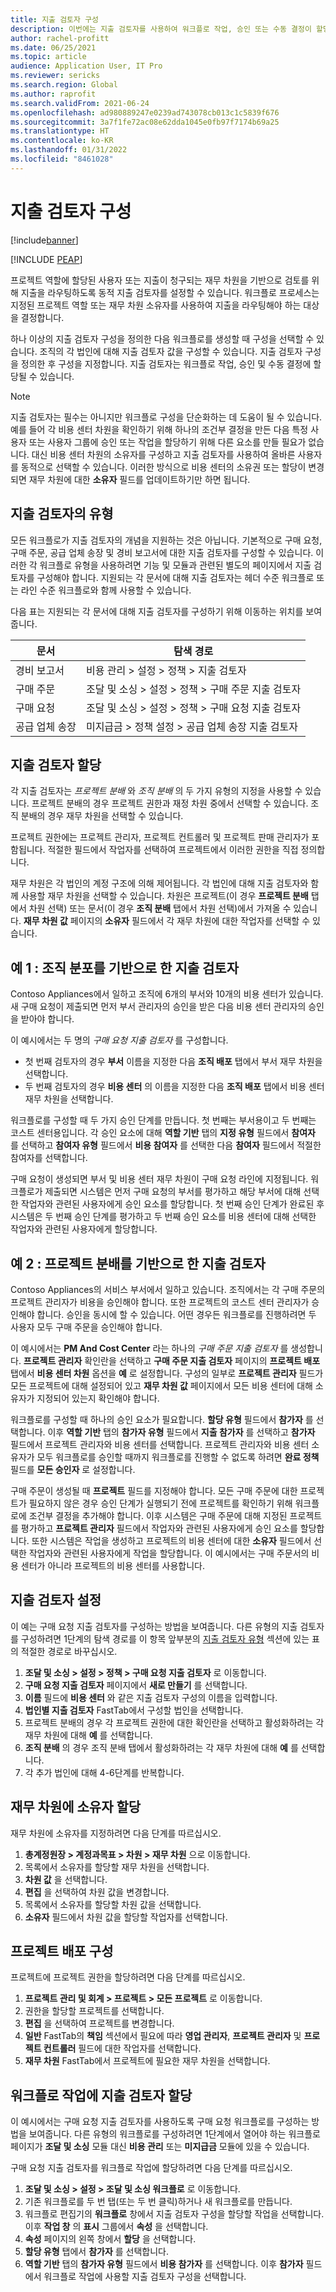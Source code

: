 ```yaml
---
title: 지출 검토자 구성
description: 이번에는 지출 검토자를 사용하여 워크플로 작업, 승인 또는 수동 결정이 할당된 사용자를 동적으로 선택하는 방법에 대해 설명합니다.
author: rachel-profitt
ms.date: 06/25/2021
ms.topic: article
audience: Application User, IT Pro
ms.reviewer: sericks
ms.search.region: Global
ms.author: raprofit
ms.search.validFrom: 2021-06-24
ms.openlocfilehash: ad980889247e0239ad743078cb013c1c5839f676
ms.sourcegitcommit: 3a7f1fe72ac08e62dda1045e0fb97f7174b69a25
ms.translationtype: HT
ms.contentlocale: ko-KR
ms.lasthandoff: 01/31/2022
ms.locfileid: "8461028"
---
```

# <a name="configure-expenditure-reviewers"></a>지출 검토자 구성
[!include[banner](../includes/banner.md)]


[!INCLUDE [PEAP](../../../includes/peap-1.md)]

프로젝트 역할에 할당된 사용자 또는 지출이 청구되는 재무 차원을 기반으로 검토를 위해 지출을 라우팅하도록 동적 지출 검토자를 설정할 수 있습니다. 워크플로 프로세스는 지정된 프로젝트 역할 또는 재무 차원 소유자를 사용하여 지출을 라우팅해야 하는 대상을 결정합니다.

하나 이상의 지출 검토자 구성을 정의한 다음 워크플로를 생성할 때 구성을 선택할 수 있습니다. 조직의 각 법인에 대해 지출 검토자 값을 구성할 수 있습니다. 지출 검토자 구성을 정의한 후 구성을 지정합니다. 지출 검토자는 워크플로 작업, 승인 및 수동 결정에 할당될 수 있습니다.

> [!NOTE]
> 지출 검토자는 필수는 아니지만 워크플로 구성을 단순화하는 데 도움이 될 수 있습니다. 예를 들어 각 비용 센터 차원을 확인하기 위해 하나의 조건부 결정을 만든 다음 특정 사용자 또는 사용자 그룹에 승인 또는 작업을 할당하기 위해 다른 요소를 만들 필요가 없습니다. 대신 비용 센터 차원의 소유자를 구성하고 지출 검토자를 사용하여 올바른 사용자를 동적으로 선택할 수 있습니다. 이러한 방식으로 비용 센터의 소유권 또는 할당이 변경되면 재무 차원에 대한 **소유자** 필드를 업데이트하기만 하면 됩니다.

## <a name="types-of-expenditure-reviewers"></a>지출 검토자의 유형

모든 워크플로가 지출 검토자의 개념을 지원하는 것은 아닙니다. 기본적으로 구매 요청, 구매 주문, 공급 업체 송장 및 경비 보고서에 대한 지출 검토자를 구성할 수 있습니다. 이러한 각 워크플로 유형을 사용하려면 기능 및 모듈과 관련된 별도의 페이지에서 지출 검토자를 구성해야 합니다. 지원되는 각 문서에 대해 지출 검토자는 헤더 수준 워크플로 또는 라인 수준 워크플로와 함께 사용할 수 있습니다.

다음 표는 지원되는 각 문서에 대해 지출 검토자를 구성하기 위해 이동하는 위치를 보여줍니다.

| 문서 | 탐색 경로 |
|----------|-----------------|
| 경비 보고서 | 비용 관리 \> 설정 \> 정책 \> 지출 검토자 |
| 구매 주문 | 조달 및 소싱 \> 설정 \> 정책 \> 구매 주문 지출 검토자 |
| 구매 요청 | 조달 및 소싱 \> 설정 \> 정책 \> 구매 요청 지출 검토자 |
| 공급 업체 송장 | 미지급금 \> 정책 설정 \> 공급 업체 송장 지출 검토자 |

## <a name="expenditure-reviewer-assignments"></a>지출 검토자 할당

각 지출 검토자는 *프로젝트 분배* 와 *조직 분배* 의 두 가지 유형의 지정을 사용할 수 있습니다. 프로젝트 분배의 경우 프로젝트 권한과 재정 차원 중에서 선택할 수 있습니다. 조직 분배의 경우 재무 차원을 선택할 수 있습니다.

프로젝트 권한에는 프로젝트 관리자, 프로젝트 컨트롤러 및 프로젝트 판매 관리자가 포함됩니다. 적절한 필드에서 작업자를 선택하여 프로젝트에서 이러한 권한을 직접 정의합니다.

재무 차원은 각 법인의 계정 구조에 의해 제어됩니다. 각 법인에 대해 지출 검토자와 함께 사용할 재무 차원을 선택할 수 있습니다. 차원은 프로젝트(이 경우 **프로젝트 분배** 탭에서 차원 선택) 또는 문서(이 경우 **조직 분배** 탭에서 차원 선택)에서 가져올 수 있습니다. **재무 차원 값** 페이지의 **소유자** 필드에서 각 재무 차원에 대한 작업자를 선택할 수 있습니다.

## <a name="example-1-expenditure-reviewers-based-on-organization-distributions"></a>예 1 : 조직 분포를 기반으로 한 지출 검토자

Contoso Appliances에서 일하고 조직에 6개의 부서와 10개의 비용 센터가 있습니다. 새 구매 요청이 제출되면 먼저 부서 관리자의 승인을 받은 다음 비용 센터 관리자의 승인을 받아야 합니다.

이 예시에서는 두 명의 *구매 요청 지출 검토자* 를 구성합니다.

- 첫 번째 검토자의 경우 **부서** 이름을 지정한 다음 **조직 배포** 탭에서 부서 재무 차원을 선택합니다. 
- 두 번째 검토자의 경우 **비용 센터** 의 이름을 지정한 다음 **조직 배포** 탭에서 비용 센터 재무 차원을 선택합니다.

워크플로를 구성할 때 두 가지 승인 단계를 만듭니다. 첫 번째는 부서용이고 두 번째는 코스트 센터용입니다. 각 승인 요소에 대해 **역할 기반** 탭의 **지정 유형** 필드에서 **참여자** 를 선택하고 **참여자 유형** 필드에서 **비용 참여자** 를 선택한 다음 **참여자** 필드에서 적절한 참여자를 선택합니다.

구매 요청이 생성되면 부서 및 비용 센터 재무 차원이 구매 요청 라인에 지정됩니다. 워크플로가 제출되면 시스템은 먼저 구매 요청의 부서를 평가하고 해당 부서에 대해 선택한 작업자와 관련된 사용자에게 승인 요소를 할당합니다. 첫 번째 승인 단계가 완료된 후 시스템은 두 번째 승인 단계를 평가하고 두 번째 승인 요소를 비용 센터에 대해 선택한 작업자와 관련된 사용자에게 할당합니다.

## <a name="example-2-expenditure-reviewers-based-on-project-distributions"></a>예 2 : 프로젝트 분배를 기반으로 한 지출 검토자

Contoso Appliances의 서비스 부서에서 일하고 있습니다. 조직에서는 각 구매 주문의 프로젝트 관리자가 비용을 승인해야 합니다. 또한 프로젝트의 코스트 센터 관리자가 승인해야 합니다. 승인을 동시에 할 수 있습니다. 어떤 경우든 워크플로를 진행하려면 두 사용자 모두 구매 주문을 승인해야 합니다.

이 예시에서는 **PM And Cost Center** 라는 하나의 *구매 주문 지출 검토자* 를 생성합니다. **프로젝트 관리자** 확인란을 선택하고 **구매 주문 지출 검토자** 페이지의 **프로젝트 배포** 탭에서 **비용 센터 차원** 옵션을 **예** 로 설정합니다. 구성의 일부로 **프로젝트 관리자** 필드가 모든 프로젝트에 대해 설정되어 있고 **재무 차원 값** 페이지에서 모든 비용 센터에 대해 소유자가 지정되어 있는지 확인해야 합니다.

워크플로를 구성할 때 하나의 승인 요소가 필요합니다. **할당 유형** 필드에서 **참가자** 를 선택합니다. 이후 **역할 기반** 탭의 **참가자 유형** 필드에서 **지출 참가자** 를 선택하고 **참가자** 필드에서 프로젝트 관리자와 비용 센터를 선택합니다. 프로젝트 관리자와 비용 센터 소유자가 모두 워크플로를 승인할 때까지 워크플로를 진행할 수 없도록 하려면 **완료 정책** 필드를 **모든 승인자** 로 설정합니다.

구매 주문이 생성될 때 **프로젝트** 필드를 지정해야 합니다. 모든 구매 주문에 대한 프로젝트가 필요하지 않은 경우 승인 단계가 실행되기 전에 프로젝트를 확인하기 위해 워크플로에 조건부 결정을 추가해야 합니다. 이후 시스템은 구매 주문에 대해 지정된 프로젝트를 평가하고 **프로젝트 관리자** 필드에서 작업자와 관련된 사용자에게 승인 요소를 할당합니다. 또한 시스템은 작업을 생성하고 프로젝트의 비용 센터에 대한 **소유자** 필드에서 선택한 작업자와 관련된 사용자에게 작업을 할당합니다. 이 예시에서는 구매 주문서의 비용 센터가 아니라 프로젝트의 비용 센터를 사용합니다.

## <a name="set-up-expenditure-reviewers"></a>지출 검토자 설정

이 예는 구매 요청 지출 검토자를 구성하는 방법을 보여줍니다. 다른 유형의 지출 검토자를 구성하려면 1단계의 탐색 경로를 이 항목 앞부분의 [지출 검토자 유형](configure-expenditure-reviewers.md#types-of-expenditure-reviewers) 섹션에 있는 표의 적절한 경로로 바꾸십시오.

1. **조달 및 소싱 \> 설정 \> 정책 \> 구매 요청 지출 검토자** 로 이동합니다.
2. **구매 요청 지출 검토자** 페이지에서 **새로 만들기** 를 선택합니다.
3. **이름** 필드에 **비용 센터** 와 같은 지출 검토자 구성의 이름을 입력합니다.
4. **법인별 지출 검토자** FastTab에서 구성할 법인을 선택합니다.
5. 프로젝트 분배의 경우 각 프로젝트 권한에 대한 확인란을 선택하고 활성화하려는 각 재무 차원에 대해 **예** 를 선택합니다. 
6. **조직 분배** 의 경우 조직 분배 탭에서 활성화하려는 각 재무 차원에 대해 **예** 를 선택합니다.
7. 각 추가 법인에 대해 4-6단계를 반복합니다.

## <a name="assign-owners-to-financial-dimensions"></a>재무 차원에 소유자 할당

재무 차원에 소유자를 지정하려면 다음 단계를 따르십시오.

1. **총계정원장 \> 계정과목표 \> 차원 \> 재무 차원** 으로 이동합니다.
2. 목록에서 소유자를 할당할 재무 차원을 선택합니다.
3. **차원 값** 을 선택합니다.
4. **편집** 을 선택하여 차원 값을 변경합니다.
5. 목록에서 소유자를 할당할 차원 값을 선택합니다.
6. **소유자** 필드에서 차원 값을 할당할 작업자를 선택합니다.

## <a name="configure-project-distributions"></a>프로젝트 배포 구성

프로젝트에 프로젝트 권한을 할당하려면 다음 단계를 따르십시오.

1. **프로젝트 관리 및 회계 \> 프로젝트 \> 모든 프로젝트** 로 이동합니다.
2. 권한을 할당할 프로젝트를 선택합니다.
3. **편집** 을 선택하여 프로젝트를 변경합니다.
4. **일반** FastTab의 **책임** 섹션에서 필요에 따라 **영업 관리자**, **프로젝트 관리자** 및 **프로젝트 컨트롤러** 필드에 대한 작업자를 선택합니다.
5. **재무 차원** FastTab에서 프로젝트에 필요한 재무 차원을 선택합니다.

## <a name="assign-expenditure-reviewers-to-a-workflow-task"></a>워크플로 작업에 지출 검토자 할당

이 예시에서는 구매 요청 지출 검토자를 사용하도록 구매 요청 워크플로를 구성하는 방법을 보여줍니다. 다른 유형의 워크플로를 구성하려면 1단계에서 열어야 하는 워크플로 페이지가 **조달 및 소싱** 모듈 대신 **비용 관리** 또는 **미지급금** 모듈에 있을 수 있습니다.

구매 요청 지출 검토자를 워크플로 작업에 할당하려면 다음 단계를 따르십시오.

1. **조달 및 소싱 \> 설정 \> 조달 및 소싱 워크플로** 로 이동합니다.
2. 기존 워크플로를 두 번 탭(또는 두 번 클릭)하거나 새 워크플로를 만듭니다.
3. 워크플로 편집기의 **워크플로** 창에서 지출 검토자 구성을 할당할 작업을 선택합니다. 이후 **작업 창** 의 **표시** 그룹에서 **속성** 을 선택합니다.
4. **속성** 페이지의 왼쪽 창에서 **할당** 을 선택합니다.
5. **할당 유형** 탭에서 **참가자** 를 선택합니다.
6. **역할 기반** 탭의 **참가자 유형** 필드에서 **비용 참가자** 를 선택합니다. 이후 **참가자** 필드에서 워크플로 작업에 사용할 지출 검토자 구성을 선택합니다.
